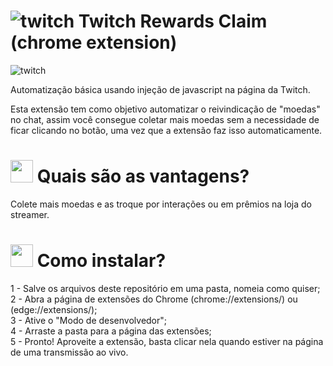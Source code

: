 # ![twitch](https://static.twitchcdn.net/assets/favicon-32-d6025c14e900565d6177.png) Twitch Rewards Claim (chrome extension)

![twitch](https://i.imgur.com/aJ87Pwp.png)

Automatização básica usando injeção de javascript na página da Twitch.

Esta extensão tem como objetivo automatizar o reivindicação de "moedas" no chat, assim você consegue coletar mais moedas sem a necessidade de ficar clicando no botão, uma vez que a extensão faz isso automaticamente.

# <img src="https://static.twitchcdn.net/assets/esports-5f9bc29baa2f6742de7b.svg" width="36"> Quais são as vantagens?

Colete mais moedas e as troque por interações ou em prêmios na loja do streamer. 


# <img src="https://static.twitchcdn.net/assets/irl-70ca1cf6b2eb2e4269d8.svg" width="36"> Como instalar?

1 - Salve os arquivos deste repositório em uma pasta, nomeia como quiser;<br/>
2 - Abra a página de extensões do Chrome (chrome://extensions/) ou (edge://extensions/);<br/>
3 - Ative o "Modo de desenvolvedor";<br/>
4 - Arraste a pasta para a página das extensões;<br/>
5 - Pronto! Aproveite a extensão, basta clicar nela quando estiver na página de uma transmissão ao vivo.<br/>
